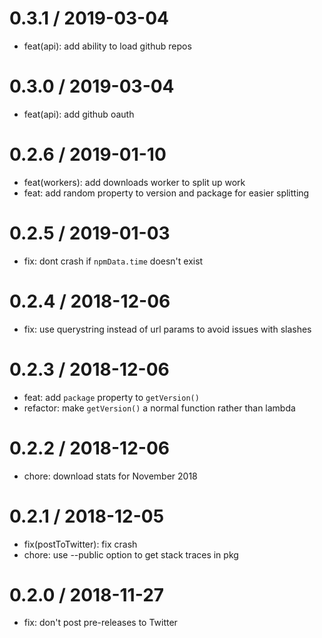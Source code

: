 0.3.1 / 2019-03-04
==================
 * feat(api): add ability to load github repos

0.3.0 / 2019-03-04
==================
 * feat(api): add github oauth

0.2.6 / 2019-01-10
==================
 * feat(workers): add downloads worker to split up work
 * feat: add random property to version and package for easier splitting

0.2.5 / 2019-01-03
==================
 * fix: dont crash if `npmData.time` doesn't exist

0.2.4 / 2018-12-06
==================
 * fix: use querystring instead of url params to avoid issues with slashes

0.2.3 / 2018-12-06
==================
 * feat: add `package` property to `getVersion()`
 * refactor: make `getVersion()` a normal function rather than lambda

0.2.2 / 2018-12-06
==================
 * chore: download stats for November 2018

0.2.1 / 2018-12-05
==================
 * fix(postToTwitter): fix crash
 * chore: use --public option to get stack traces in pkg

0.2.0 / 2018-11-27
==================
 * fix: don't post pre-releases to Twitter
